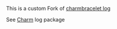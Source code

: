This is a custom Fork of [charmbracelet log](https://github.com/charmbracelet/log)

See [Charm](https://github.com/charmbracelet/log/blob/main/README.md) log package 
